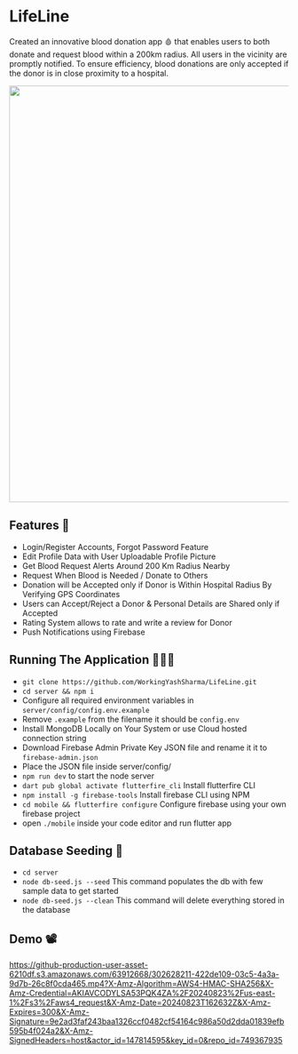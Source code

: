 # LifeLine

Created an innovative blood donation app 🩸 that enables users to both donate and request blood within a 200km radius. All users in the vicinity are promptly notified. 
To ensure efficiency, blood donations are only accepted if the donor is in close proximity to a hospital.

<img src="https://github-production-user-asset-6210df.s3.amazonaws.com/63912668/318487027-c722e9c6-68f6-4f0e-982d-c27a7dda3ab3.png?X-Amz-Algorithm=AWS4-HMAC-SHA256&X-Amz-Credential=AKIAVCODYLSA53PQK4ZA%2F20240823%2Fus-east-1%2Fs3%2Faws4_request&X-Amz-Date=20240823T162416Z&X-Amz-Expires=300&X-Amz-Signature=f114f97dea61d0ff9d2e9ebf7685867811635b083e6135886d3af0f4c88b6b4e&X-Amz-SignedHeaders=host&actor_id=147814595&key_id=0&repo_id=749367935" width="750"/>

## Features 📲

- Login/Register Accounts, Forgot Password Feature
- Edit Profile Data with User Uploadable Profile Picture
- Get Blood Request Alerts Around 200 Km Radius Nearby
- Request When Blood is Needed / Donate to Others
- Donation will be Accepted only if Donor is Within Hospital Radius By Verifying GPS Coordinates
- Users can Accept/Reject a Donor & Personal Details are Shared only if Accepted
- Rating System allows to rate and write a review for Donor
- Push Notifications using Firebase

## Running The Application 🧑🏻‍💻

- `git clone https://github.com/WorkingYashSharma/LifeLine.git`
- `cd server && npm i`
- Configure all required environment variables in `server/config/config.env.example`
- Remove `.example` from the filename it should be `config.env`
- Install MongoDB Locally on Your System or use Cloud hosted connection string
- Download Firebase Admin Private Key JSON file and rename it it to `firebase-admin.json`
- Place the JSON file inside server/config/
- `npm run dev` to start the node server
- `dart pub global activate flutterfire_cli` Install flutterfire CLI
- `npm install -g firebase-tools` Install firebase CLI using NPM
- `cd mobile && flutterfire configure` Configure firebase using your own firebase project
- open `./mobile` inside your code editor and run flutter app

## Database Seeding 🌱

- `cd server`
- `node db-seed.js --seed` This command populates the db with few sample data to get started
- `node db-seed.js --clean` This command will delete everything stored in the database

## Demo 📽️

https://github-production-user-asset-6210df.s3.amazonaws.com/63912668/302628211-422de109-03c5-4a3a-9d7b-26c8f0cda465.mp4?X-Amz-Algorithm=AWS4-HMAC-SHA256&X-Amz-Credential=AKIAVCODYLSA53PQK4ZA%2F20240823%2Fus-east-1%2Fs3%2Faws4_request&X-Amz-Date=20240823T162632Z&X-Amz-Expires=300&X-Amz-Signature=9e2ad3faf243baa1326ccf0482cf54164c986a50d2dda01839efb595b4f024a2&X-Amz-SignedHeaders=host&actor_id=147814595&key_id=0&repo_id=749367935

